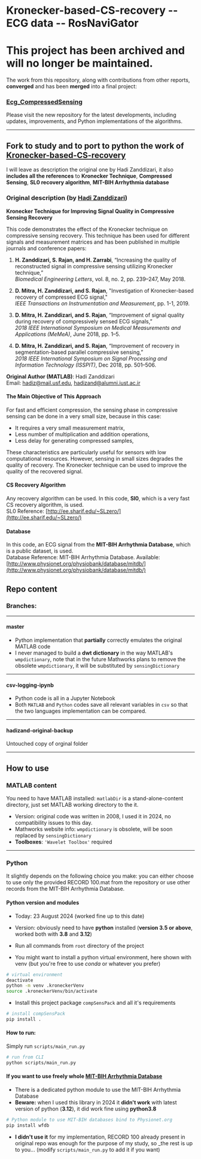 # Kronecker-based-CS-recovery -- ECG data -- RosNaviGator


# This project has been archived and will no longer be maintained.

The work from this repository, along with contributions from other reports, **converged** and has been **merged** into a final project:  
### **[Ecg_CompressedSensing](https://github.com/RosNaviGator/Ecg_CompressedSensing)**

Please visit the new repository for the latest developments, including updates, improvements, and Python implementations of the algorithms.


---


## Fork to study and to port to python the work of [Kronecker-based-CS-recovery](https://github.com/hadizand/Kronecker-based-CS-recovery)

I will leave as description the original one by Hadi Zanddizari, it also __includes all the references__ to __Kronecker Technique__, __Compressed Sensing__, __SL0 recovery algorithm__, __MIT-BIH Arrhythmia database__ 


### Original description (by [Hadi Zanddizari](https://github.com/hadizand))

**Kronecker Technique for Improving Signal Quality in Compressive Sensing Recovery**

This code demonstrates the effect of the Kronecker technique on compressive sensing recovery. This technique has been used for different signals and measurement matrices and has been published in multiple journals and conference papers:

1. **H. Zanddizari, S. Rajan, and H. Zarrabi**, “Increasing the quality of reconstructed signal in compressive sensing utilizing Kronecker technique,”  
   *Biomedical Engineering Letters*, vol. 8, no. 2, pp. 239–247, May 2018.

2. **D. Mitra, H. Zanddizari, and S. Rajan**, "Investigation of Kronecker-based recovery of compressed ECG signal,"  
   *IEEE Transactions on Instrumentation and Measurement*, pp. 1-1, 2019.

3. **D. Mitra, H. Zanddizari, and S. Rajan**, “Improvement of signal quality during recovery of compressively sensed ECG signals,”  
   *2018 IEEE International Symposium on Medical Measurements and Applications (MeMeA)*, June 2018, pp. 1–5.

4. **D. Mitra, H. Zanddizari, and S. Rajan**, “Improvement of recovery in segmentation-based parallel compressive sensing,”  
   *2018 IEEE International Symposium on Signal Processing and Information Technology (ISSPIT)*, Dec 2018, pp. 501–506.

**Original Author (MATLAB)**: Hadi Zanddizari  
Email: [hadiz@mail.usf.edu](mailto:hadiz@mail.usf.edu), [hadizand@alumni.iust.ac.ir](mailto:hadizand@alumni.iust.ac.ir)

#### The Main Objective of This Approach

For fast and efficient compression, the sensing phase in compressive sensing can be done in a very small size, because in this case:

- It requires a very small measurement matrix,
- Less number of multiplication and addition operations,
- Less delay for generating compressed samples,

These characteristics are particularly useful for sensors with low computational resources. However, sensing in small sizes degrades the quality of recovery. The Kronecker technique can be used to improve the quality of the recovered signal.

#### CS Recovery Algorithm

Any recovery algorithm can be used. In this code, **Sl0**, which is a very fast CS recovery algorithm, is used.  
SL0 Reference: [http://ee.sharif.edu/~SLzero/](http://ee.sharif.edu/~SLzero/)

#### Database

In this code, an ECG signal from the **MIT-BIH Arrhythmia Database**, which is a public dataset, is used.  
Database Reference: MIT-BIH Arrhythmia Database. Available: [http://www.physionet.org/physiobank/database/mitdb/](http://www.physionet.org/physiobank/database/mitdb/)

## Repo content

### Branches:

---

#### master
- Python implementation that __partially__ correctly emulates the original MATLAB code
- I never managed to build a __dwt dictionary__ in the way MATLAB's `wmpdictionary`, note that in the future Mathworks plans to remove the obsolete `wmpdictionary`, it will be substituted by `sensingDictionary`

---

#### csv-logging-ipynb
- Python code is all in a Jupyter Notebook
- Both `MATLAB` and `Python` codes save all relevant variables in `csv` so that the two languages implementation can be compared.

---

#### hadizand-original-backup
Untouched copy of orginal folder

---



## How to use

### MATLAB content

You need to have MATLAB installed: `matlabDir` is a stand-alone-content directory, just set MATLAB working directory to the it.
- Version: original code was written in 2008, I used it in 2024, no compatibility issues to this day.
- Mathworks website info: `wmpdictionary` is obsolete, will be soon replaced by `sensingDictionary`
- __Toolboxes__: `'Wavelet Toolbox'` required

---

### Python
It slightly depends on the following choice you make: you can either choose to use only the provided RECORD 100.mat from the repository or use other records from the MIT-BIH Arrhythmia Database.

#### Python version and modules
- Today: 23 August 2024 (worked fine up to this date)
- Version: obviously need to have __python__ installed (__version 3.5 or above__, worked both with __3.8__ and __3.12__)

- Run all commands from `root` directory of the project

- You might want to install a python virtual environment, here shown with venv (but you're free to use _conda_ or whatever you prefer)
```sh
# virtual environment
deactivate
python -m venv .kroneckerVenv
source .kroneckerVenv/bin/activate
```
- Install this project package `compSensPack` and all it's requirements
```sh
# install compSensPack
pip install .
```

#### How to run:
Simply run `scripts/main_run.py`
```sh
# run from CLI
python scripts/main_run.py
```

#### If you want to use freely whole [MIT-BIH Arrhythmia Database](https://physionet.org/content/mitdb/1.0.0/)
- There is a dedicated python module to use the MIT-BIH Arrhythmia Database
- __Beware:__ when I used this library in 2024 it __didn't work__ with latest version of python (__3.12__), it did work fine using __python3.8__
```sh
# Python module to use MIT-BIH databases bind to Physionet.org
pip install wfdb
```
- __I didn't use it__ for my implementation, RECORD 100 already present in original repo was enough for the purpose of my study, so _the rest is up to you... (modify `scripts/main_run.py` to add it if you want)